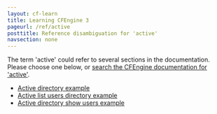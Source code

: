 ```yaml
---
layout: cf-learn
title: Learning CFEngine 3
pageurl: /ref/active
posttitle: Reference disambiguation for 'active'
navsection: none
---
```


The term 'active' could refer to several sections in the documentation. Please choose one below, or
[search the CFEngine documentation for 'active'](http://cfengine.com/docs/latest/search.html?q=active).

- [Active directory example](http://cfengine.com/docs/latest/examples-example-snippets-user-management-acl.html#active-directory-example)
- [Active list users directory example](http://cfengine.com/docs/latest/examples-example-snippets-user-management-acl.html#active-list-users-directory-example)
- [Active directory show users example](http://cfengine.com/docs/latest/examples-example-snippets-user-management-acl.html#active-directory-show-users-example)
